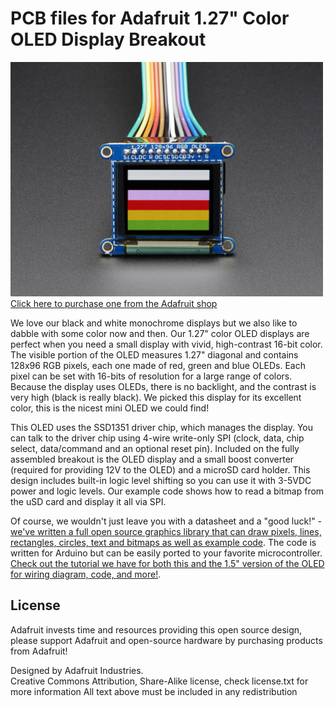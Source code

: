 # PCB files for Adafruit 1.27" Color OLED Display Breakout

<a href="http://www.adafruit.com/products/1673"><img src="assets/image.jpg?raw=true" width="500px"><br/>Click here to purchase one from the Adafruit shop</a>

We love our black and white monochrome displays but we also like to dabble with some color now and then. Our 1.27" color OLED displays are perfect when you need a small display with vivid, high-contrast 16-bit color. The visible portion of the OLED measures 1.27" diagonal and contains 128x96 RGB pixels, each one made of red, green and blue OLEDs. Each pixel can be set with 16-bits of resolution for a large range of colors. Because the display uses OLEDs, there is no backlight, and the contrast is very high (black is really black). We picked this display for its excellent color, this is the nicest mini OLED we could find!

This OLED uses the SSD1351 driver chip, which manages the display. You can talk to the driver chip using 4-wire write-only SPI (clock, data, chip select, data/command and an optional reset pin). Included on the fully assembled breakout is the OLED display and a small boost converter (required for providing 12V to the OLED) and a microSD card holder. This design includes built-in logic level shifting so you can use it with 3-5VDC power and logic levels. Our example code shows how to read a bitmap from the uSD card and display it all via SPI.

Of course, we wouldn't just leave you with a datasheet and a "good luck!" - [we've written a full open source graphics library that can draw pixels, lines, rectangles, circles, text and bitmaps as well as example code](https://github.com/adafruit/Adafruit-SSD1351-library). The code is written for Arduino but can be easily ported to your favorite microcontroller. [Check out the tutorial we have for both this and the 1.5" version of the OLED for wiring diagram, code, and more!](https://learn.adafruit.com/adafruit-1-5-color-oled-breakout-board/).

## License

Adafruit invests time and resources providing this open source design, 
please support Adafruit and open-source hardware by purchasing 
products from Adafruit!

Designed by Adafruit Industries.  
Creative Commons Attribution, Share-Alike license, check license.txt for more information
All text above must be included in any redistribution
